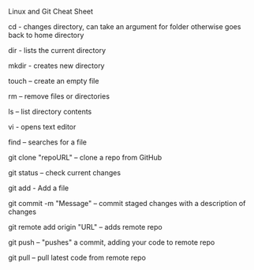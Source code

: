 Linux and Git Cheat Sheet

cd - changes directory, can take an argument for folder otherwise goes back to home directory

dir - lists the current directory

mkdir - creates new directory

touch – create an empty file

rm – remove files or directories

ls – list directory contents

vi - opens text editor

find – searches for a file

git clone "repoURL" – clone a repo from GitHub

git status – check current changes

git add - Add a file

git commit -m "Message" – commit staged changes with a description of changes

git remote add origin "URL" – adds remote repo

git push – "pushes" a commit, adding your code to remote repo

git pull – pull latest code from remote repo

